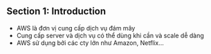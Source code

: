 ## Section 1: Introduction

- AWS là đơn vị cung cấp dịch vụ đám mây
- Cung cấp server và dịch vụ có thể dùng khi cần và scale dễ dàng
- AWS sử dụng bởi các cty lớn như Amazon, Netflix...